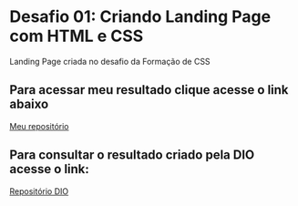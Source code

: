 # Desafio 01: Criando Landing Page com HTML e CSS

Landing Page criada no desafio da Formação de CSS


## Para acessar meu resultado clique acesse o link abaixo
[Meu repositório](https://micheleambrosio.github.io/dio-trilha-css-desafio-01/)


## Para consultar o resultado criado pela DIO acesse o link:
[Repositório DIO](https://micheleambrosio.github.io/dio-trilha-css-desafio-01/)
